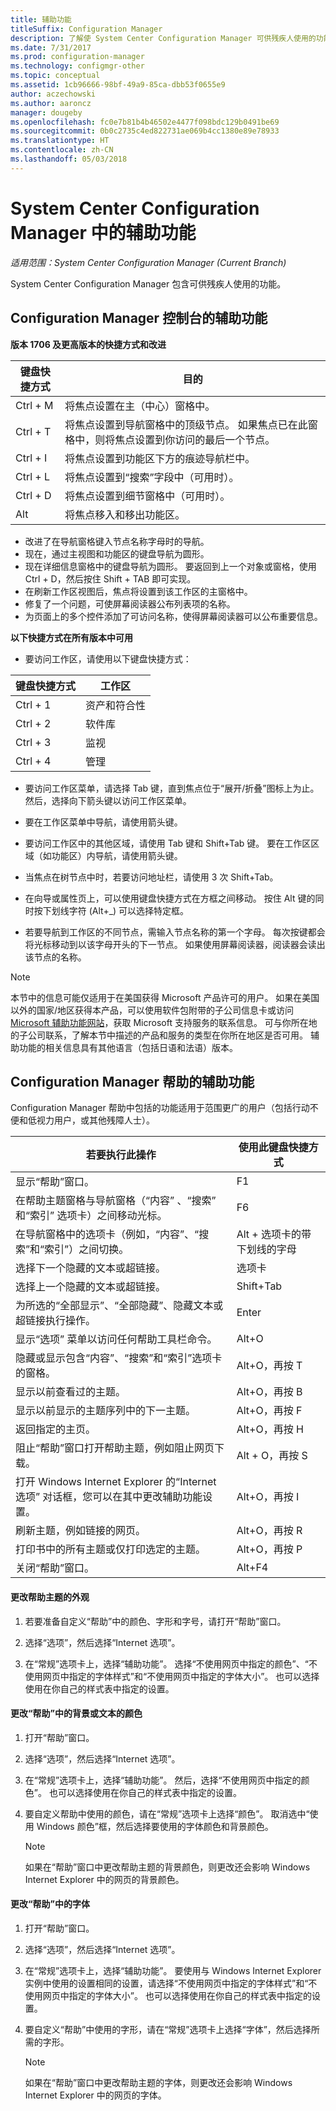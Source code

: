 ```yaml
---
title: 辅助功能
titleSuffix: Configuration Manager
description: 了解使 System Center Configuration Manager 可供残疾人使用的功能。
ms.date: 7/31/2017
ms.prod: configuration-manager
ms.technology: configmgr-other
ms.topic: conceptual
ms.assetid: 1cb96666-98bf-49a9-85ca-dbb53f0655e9
author: aczechowski
ms.author: aaroncz
manager: dougeby
ms.openlocfilehash: fc0e7b81b4b46502e4477f098bdc129b0491be69
ms.sourcegitcommit: 0b0c2735c4ed822731ae069b4cc1380e89e78933
ms.translationtype: HT
ms.contentlocale: zh-CN
ms.lasthandoff: 05/03/2018
---
```

# <a name="accessibility-features-in-system-center-configuration-manager"></a>System Center Configuration Manager 中的辅助功能

*适用范围：System Center Configuration Manager (Current Branch)*


System Center Configuration Manager 包含可供残疾人使用的功能。


## <a name="bkmk_aconsole"></a>Configuration Manager 控制台的辅助功能  

**版本 1706 及更高版本的快捷方式和改进**

|键盘快捷方式|  目的|
|--------|--------|  
|Ctrl + M|将焦点设置在主（中心）窗格中。|
|Ctrl + T|将焦点设置到导航窗格中的顶级节点。 如果焦点已在此窗格中，则将焦点设置到你访问的最后一个节点。|
|Ctrl + I|将焦点设置到功能区下方的痕迹导航栏中。|
|Ctrl + L|将焦点设置到“搜索”字段中（可用时）。|
|Ctrl + D|将焦点设置到细节窗格中（可用时）。|
|Alt     |将焦点移入和移出功能区。|


- 改进了在导航窗格键入节点名称字母时的导航。
- 现在，通过主视图和功能区的键盘导航为圆形。
- 现在详细信息窗格中的键盘导航为圆形。 要返回到上一个对象或窗格，使用 Ctrl + D，然后按住 Shift + TAB 即可实现。
- 在刷新工作区视图后，焦点将设置到该工作区的主窗格中。
- 修复了一个问题，可使屏幕阅读器公布列表项的名称。
- 为页面上的多个控件添加了可访问名称，使得屏幕阅读器可以公布重要信息。


**以下快捷方式在所有版本中可用**

- 要访问工作区，请使用以下键盘快捷方式：  

|键盘快捷方式| 工作区|
|--------|--------|  
|Ctrl + 1| 资产和符合性|
|Ctrl + 2|  软件库|
|Ctrl + 3|  监视|
|Ctrl + 4|  管理|


-   要访问工作区菜单，请选择 Tab 键，直到焦点位于“展开/折叠”图标上为止。 然后，选择向下箭头键以访问工作区菜单。  

-   要在工作区菜单中导航，请使用箭头键。  

-   要访问工作区中的其他区域，请使用 Tab 键和 Shift+Tab 键。 要在工作区区域（如功能区）内导航，请使用箭头键。  

-   当焦点在树节点中时，若要访问地址栏，请使用 3 次 Shift+Tab。  

-   在向导或属性页上，可以使用键盘快捷方式在方框之间移动。 按住 Alt 键的同时按下划线字符 (Alt+_) 可以选择特定框。     

-  若要导航到工作区的不同节点，需输入节点名称的第一个字母。 每次按键都会将光标移动到以该字母开头的下一节点。 如果使用屏幕阅读器，阅读器会读出该节点的名称。

> [!NOTE]  
>  本节中的信息可能仅适用于在美国获得 Microsoft 产品许可的用户。 如果在美国以外的国家/地区获得本产品，可以使用软件包附带的子公司信息卡或访问 [Microsoft 辅助功能网站](http://go.microsoft.com/fwlink/?LinkId=8431)，获取 Microsoft 支持服务的联系信息。 可与你所在地的子公司联系，了解本节中描述的产品和服务的类型在你所在地区是否可用。 辅助功能的相关信息具有其他语言（包括日语和法语）版本。  

##  <a name="bkmk_ahelp"></a>Configuration Manager 帮助的辅助功能  
 Configuration Manager 帮助中包括的功能适用于范围更广的用户（包括行动不便和低视力用户，或其他残障人士）。  

|若要执行此操作|使用此键盘快捷方式|  
|----------------|--------------------------------|  
|显示“帮助”窗口。|F1|  
|在帮助主题窗格与导航窗格（“内容” 、“搜索” 和“索引”  选项卡）之间移动光标。|F6|  
|在导航窗格中的选项卡（例如，“内容”、“搜索”和“索引”）之间切换。|Alt + 选项卡的带下划线的字母|  
|选择下一个隐藏的文本或超链接。|选项卡|  
|选择上一个隐藏的文本或超链接。|Shift+Tab|  
|为所选的“全部显示”、“全部隐藏”、隐藏文本或超链接执行操作。|Enter|  
|显示“选项”  菜单以访问任何帮助工具栏命令。|Alt+O|  
|隐藏或显示包含“内容”、“搜索”和“索引”选项卡的窗格。|Alt+O，再按 T|  
|显示以前查看过的主题。|Alt+O，再按 B|  
|显示以前显示的主题序列中的下一主题。|Alt+O，再按 F|  
|返回指定的主页。|Alt+O，再按 H|  
|阻止“帮助”窗口打开帮助主题，例如阻止网页下载。|Alt + O，再按 S|  
|打开 Windows Internet Explorer 的“Internet 选项”  对话框，您可以在其中更改辅助功能设置。|Alt+O，再按 I|  
|刷新主题，例如链接的网页。|Alt+O，再按 R|  
|打印书中的所有主题或仅打印选定的主题。|Alt+O，再按 P|  
|关闭“帮助”窗口。|Alt+F4|  

#### <a name="to-change-the-appearance-of-a-help-topic"></a>更改帮助主题的外观  

1.  若要准备自定义“帮助”中的颜色、字形和字号，请打开“帮助”窗口。  

2.  选择“选项”，然后选择“Internet 选项”。  

3.  在“常规”选项卡上，选择“辅助功能”。 选择“不使用网页中指定的颜色”、“不使用网页中指定的字体样式”和“不使用网页中指定的字体大小”。 也可以选择使用在你自己的样式表中指定的设置。  

#### <a name="to-change-the-color-of-the-background-or-text-in-help"></a>更改“帮助”中的背景或文本的颜色  

1.  打开“帮助”窗口。  

2.  选择“选项”，然后选择“Internet 选项”。  

3.  在“常规”选项卡上，选择“辅助功能”。 然后，选择“不使用网页中指定的颜色”。 也可以选择使用在你自己的样式表中指定的设置。  

4.  要自定义帮助中使用的颜色，请在“常规”选项卡上选择“颜色”。 取消选中“使用 Windows 颜色”框，然后选择要使用的字体颜色和背景颜色。  

    > [!NOTE]  
    >  如果在“帮助”窗口中更改帮助主题的背景颜色，则更改还会影响 Windows Internet Explorer 中的网页的背景颜色。  

#### <a name="to-change-the-font-in-help"></a>更改“帮助”中的字体  

1.  打开“帮助”窗口。  

2.  选择“选项”，然后选择“Internet 选项”。  

3.  在“常规”选项卡上，选择“辅助功能”。 要使用与 Windows Internet Explorer 实例中使用的设置相同的设置，请选择“不使用网页中指定的字体样式”和“不使用网页中指定的字体大小”。 也可以选择使用在你自己的样式表中指定的设置。  

4.  要自定义“帮助”中使用的字形，请在“常规”选项卡上选择“字体”，然后选择所需的字形。  

    > [!NOTE]  
    >  如果在“帮助”窗口中更改帮助主题的字体，则更改还会影响 Windows Internet Explorer 中的网页的字体。  
